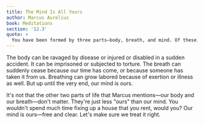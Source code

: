 ```yaml
---
title: The Mind Is All Yours
author: Marcus Aurelius
book: Meditations
section: '12.3'
quote: >
  You have been formed by three parts—body, breath, and mind. Of these, the first two are yours insofar as they are only in your case. The third alone is truly yours.
---
```


The body can be ravaged by disease or injured or disabled in a sudden accident. It can be imprisoned or subjected to torture. The breath can suddenly cease because our time has come, or because someone has taken it from us. Breathing can grow labored because of exertion or illness as well. But up until the very end, our mind is ours.

It's not that the other two parts of life that Marcus mentions—our body and our breath—don't matter. They're just less "ours" than our mind. You wouldn't spend much time fixing up a house that you rent, would you? Our mind is ours—free and clear. Let's make sure we treat it right.
